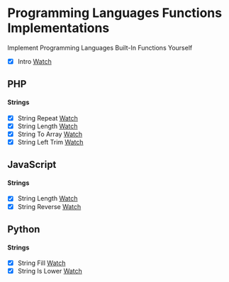 # Programming Languages Functions Implementations

Implement Programming Languages Built-In Functions Yourself

- [x] Intro [Watch](https://www.youtube.com/watch?v=G0iURVjGMVM)

## PHP

#### Strings

- [x] String Repeat [Watch](https://www.youtube.com/watch?v=TLBK5zoxeGA)
- [x] String Length [Watch](https://www.youtube.com/watch?v=C3Ejn78rr8g)
- [x] String To Array [Watch](https://www.youtube.com/watch?v=EWWbVXNnuyQ)
- [x] String Left Trim [Watch](https://www.youtube.com/watch?v=7MA5peHwefE)

## JavaScript

#### Strings

- [x] String Length [Watch](https://www.youtube.com/watch?v=GOdtkHn4AEA)
- [x] String Reverse [Watch](https://www.youtube.com/watch?v=fk-LtrmW_Rs)

## Python

#### Strings

- [x] String Fill [Watch](https://www.youtube.com/watch?v=6_1B9DuwE2U)
- [x] String Is Lower [Watch](https://youtu.be/4RTIn82mXCs)
